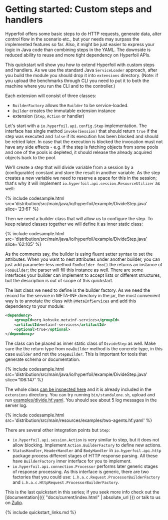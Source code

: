 # Getting started: Custom steps and handlers

Hyperfoil offers some basic steps to do HTTP requests, generate data, alter control flow in the scenario etc., but your needs may surpass the implemented features so far. Also, it might be just easier to express your logic in Java code than combining steps in the YAML. The downside is reduced ability to reuse and more tight dependency on Hyperfoil APIs.

This quickstart will show you how to extend Hyperfoil with custom steps and handlers. As we use the standard Java `ServiceLoader` approach, after you build the module you should drop it into `extensions` directory. (Note: if you upload the benchmarks through CLI you need to put it to both the machine where you run the CLI and to the controller.)

Each extension will consist of three classes:
* `BuilderFactory` allows the `Builder` to be service-loaded.
* `Builder` creates the immutable extension instance
* extension (`Step`, `Action` or handler)

Let's start with a `io.hyperfoil.api.config.Step` implementation. The interface has single method `invoke(Session)` that should return `true` if the step was executed and `false` if its execution has been blocked and should be retried later. In case that the execution is blocked the invocation must not have any side effects - e.g. if the step is fetching objects from some pools and one of the pools is depleted, it should release the already acquired objects back to the pool.

We'll create a step that will divide variable from a session by a (configurable) constant and store the result in another variable. As the step creates a new variable we need to reserve a space for this in the session; that's why it will implement `io.hyperfoil.api.session.ResourceUtilizer` as well:

{% include codesample.html src='distribution/src/main/java/io/hyperfoil/example/DivideStep.java' slice='23:61' %}

Then we need a builder class that will allow us to configure the step. To keep related classes together we will define it as inner static class:

{% include codesample.html src='distribution/src/main/java/io/hyperfoil/example/DivideStep.java' slice='62:105' %}

As the comments say, the builder is using fluent setter syntax to set the attributes. When you want to nest attributes under another builder, you can just add parameter-less method `FooBuilder foo()` the returns an instance of `FooBuilder`; the parser will fill this instance as well. There are some interfaces your builder can implement to accept lists or different structures, but the description is out of scope of this quickstart.

The last class we need to define is the builder factory. As we need the record for the service in META-INF directory in the jar, the most convenient way is to annotate the class with `@MetaInfServices` and add this dependency to your module:

```xml
<dependency>
    <groupId>org.kohsuke.metainf-services</groupId>
    <artifactId>metainf-services</artifactId>
    <optional>true</optional>
</dependency>
```

The class can be placed as inner static class of `DivideStep` as well. Make sure the the return type from `newBuilder` method is the concrete type, in this case `Builder` and not the `StepBuilder`. This is important for tools that generate schema or documentation.

{% include codesample.html src='distribution/src/main/java/io/hyperfoil/example/DivideStep.java' slice='106:147' %}

The whole class [can be inspected here](http://github.com/Hyperfoil/Hyperfoil/blob/master/distribution/src/main/java/io/hyperfoil/example/DivideStep.java) and it is already included in the `extensions` directory. You can try running `bin/standalone.sh`, upload and run [examples/divide.hf.yaml](https://github.com/Hyperfoil/Hyperfoil//blob/master/distribution/src/main/resources/examples/divide.hf.yaml). You should see about 5 log messages in the server log.

{% include codesample.html src='distribution/src/main/resources/examples/two-agents.hf.yaml' %}

There are several other integration points but `Step`:
* `io.hyperfoil.api.session.Action` is very similar to step, but it does not allow blocking. Implement `Action.BuilderFactory` to define new actions.
* `StatusHandler`, `HeaderHandler` and `BodyHandler` in `io.hyperfoil.api.http` package process different stages of HTTP response parsing. All these have `BuilderFactory` inner interface for you to implement.
* `io.hyperfoil.api.connection.Processor` performs later generic stages of response processing. As this interface is generic, there are two factories that you could use: `i.h.a.c.Request.ProcessorBuilderFactory` and `i.h.a.c.HttpRequest.ProcessorBuilderFactory`.

This is the last quickstart in this series; if you seek more info check out the [documentation]({{ "docs/current/index.html" | absolute_url }}) or talk to us on [Zulip](https://hyperfoil.zulipchat.com/).

{% include quickstart_links.md %}